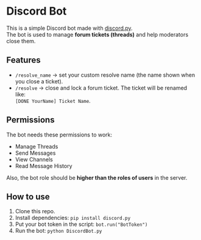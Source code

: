 # Discord Bot

This is a simple Discord bot made with [discord.py](https://github.com/Rapptz/discord.py).  
The bot is used to manage **forum tickets (threads)** and help moderators close them.

## Features
- `/resolve_name` → set your custom resolve name (the name shown when you close a ticket).
- `/resolve` → close and lock a forum ticket. The ticket will be renamed like:  
  `[DONE YourName] Ticket Name`.

## Permissions
The bot needs these permissions to work:
- Manage Threads  
- Send Messages  
- View Channels  
- Read Message History  

Also, the bot role should be **higher than the roles of users** in the server.

## How to use
1. Clone this repo.
2. Install dependencies:
   `pip install discord.py`
3. Put your bot token in the script:
   `bot.run("BotToken")`
4. Run the bot:
   `python DiscordBot.py`
